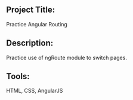 ## Project Title: 
Practice Angular Routing

## Description: 
Practice use of ngRoute module to switch pages.

## Tools: 
HTML, CSS, AngularJS
